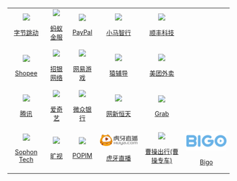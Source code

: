 <table align="center">
</tr><tr>
  <td align="center">
    <a href="infos/字节跳动-社招.md">
      <img src="assets/logo-字节跳动.jpg" width="140px">
      <p>字节跳动</p>
    </a>
  </td>
  <td align="center">
    <a href="infos/蚂蚁金服.md">
      <img src="assets/logo-蚂蚁金服.jpg" width="140px">
      <p>蚂蚁金服</p>
    </a>
  </td>
  </td>
    <td align="center">
    <a href="infos/PayPal.md">
     <img src="assets/paypal-logo.jpg" width="140px">
     <p>PayPal</p>
    </a>
  </td>
  <td align="center">
    <a href="infos/小马智行.md">
      <img src="assets/logo-小马智行.jpg" width="140px">
      <p>小马智行</p>
    </a>
  </td>
  <td align="center">
    <a href="infos/顺丰科技.md">
      <img src="assets/logo-顺丰科技.jpg" width="140px">
      <p>顺丰科技</p>
    </a>
  </td>
</tr><tr>
  <td align="center">
    <a href="infos/Shopee.md">
      <img src="assets/logo-Shopee.jpg" width="140px">
      <p>Shopee</p>
    </a>
  </td>
  <td align="center">
    <a href="infos/招银网络.md">
      <img src="assets/logo-招银网络.jpg" width="140px">
      <p>招银网络</p>
    </a>
  </td>
  <td align="center">
    <a href="infos/网易游戏.md">
      <img src="assets/logo-网易游戏.jpg" width="140px">
      <p>网易游戏</p>
    </a>
  </td>
  <td align="center">
    <a href="infos/猿辅导.md">
      <img src="assets/logo-猿辅导.jpg" width="140px">
      <p>猿辅导
</p>
    </a>
  </td>
  <td align="center">
    <a href="infos/美团外卖.md">
      <img src="assets/logo-美团外卖.jpg" width="140px">
      <p>美团外卖
</p>
    </a>
  </td>
</tr><tr>
  <td align="center">
    <a href="infos/腾讯.md">
      <img src="assets/logo-腾讯.jpg" width="140px">
      <p>腾讯
</p>
    </a>
  </td>
  <td align="center">
    <a href="infos/爱奇艺.md">
      <img src="assets/logo-爱奇艺.jpg" width="140px">
      <p>爱奇艺
</p>
    </a>
  </td>
  <td align="center">
    <a href="infos/微众银行.md">
      <img src="assets/logo-微众银行.jpg" width="140px">
      <p>微众银行
</p>
    </a>
  </td>
  <td align="center">
    <a href="infos/网新恒天.md">
      <img src="assets/logo-网新恒天.jpg" width="140px">
      <p>网新恒天
</p>
    </a>
  </td>
  <td align="center">
    <a href="infos/Grab.md">
      <img src="assets/logo-Grab.jpg" width="140px">
      <p>Grab
</p>
    </a>
  </td>
</tr><tr>
  <td align="center">
    <a href="infos/Sophon Tech.md">
      <img src="assets/logo-Sophon Tech.jpg" width="140px">
      <p>Sophon Tech</p>
    </a>
  </td>
    <td align="center">
    <a href="infos/旷视.md">
      <img src="assets/logo-旷视.jpeg" width="140px">
      <p>旷视</p>
    </a>
  </td>
  <td align="center">
    <a href="infos/POPIM.md">
      <img src="assets/logo-POPIM.jpg" width="140px">
      <p>POPIM</p>
    </a>
  </td>
    <td align="center">
    <a href="infos/虎牙直播.md">
      <img src="assets/logo-虎牙直播.png" width="140px">
      <p>虎牙直播</p>
    </a>
  </td>
  </td>
    <td align="center">
    <a href="infos/曹操出行.md">
      <img src="assets/logo-曹操出行.png" width="140px">
      <p>曹操出行(曹操专车)</p>
    </a>
  </td>
  </td>
    <td align="center">
    <a href="infos/Bigo.md">
      <img src="assets/logo-Bigo.jpg" width="140px">
      <p>Bigo</p>
    </a>
  </td>
  </tr><tr>
</table>
